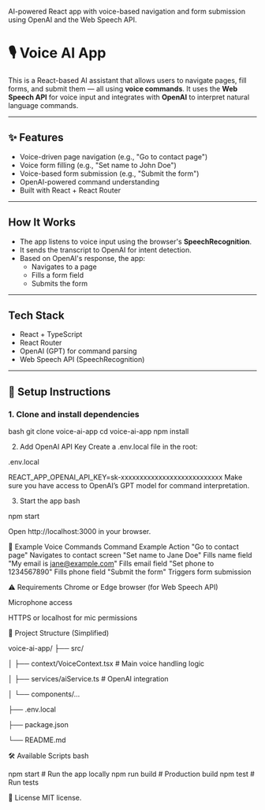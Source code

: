 AI-powered React app with voice-based navigation and form submission using OpenAI and the Web Speech API.

# 🎙️ Voice AI App

This is a React-based AI assistant that allows users to navigate pages, fill forms, and submit them — all using **voice commands**. It uses the **Web Speech API** for voice input and integrates with **OpenAI** to interpret natural language commands.

---

## ✨ Features

-  Voice-driven page navigation (e.g., "Go to contact page")
-  Voice form filling (e.g., "Set name to John Doe")
-  Voice-based form submission (e.g., "Submit the form")
-  OpenAI-powered command understanding
-  Built with React + React Router

---

##  How It Works

- The app listens to voice input using the browser's **SpeechRecognition**.
- It sends the transcript to OpenAI for intent detection.
- Based on OpenAI's response, the app:
  - Navigates to a page
  - Fills a form field
  - Submits the form

---

##  Tech Stack

- React + TypeScript
- React Router
- OpenAI (GPT) for command parsing
- Web Speech API (SpeechRecognition)

---

## 🚀 Setup Instructions

### 1. Clone and install dependencies

bash
git clone <your-repo-url> voice-ai-app
cd voice-ai-app
npm install

2. Add OpenAI API Key
Create a .env.local file in the root:

.env.local
 
REACT_APP_OPENAI_API_KEY=sk-xxxxxxxxxxxxxxxxxxxxxxxxxxx
Make sure you have access to OpenAI’s GPT model for command interpretation.

3. Start the app
bash

npm start

Open http://localhost:3000 in your browser.

🧪 Example Voice Commands
Command Example	Action
"Go to contact page"	Navigates to contact screen
"Set name to Jane Doe"	Fills name field
"My email is jane@example.com"	Fills email field
"Set phone to 1234567890"	Fills phone field
"Submit the form"	Triggers form submission


⚠️ Requirements
Chrome or Edge browser (for Web Speech API)

Microphone access

HTTPS or localhost for mic permissions


📂 Project Structure (Simplified)

voice-ai-app/
├── src/

│   ├── context/VoiceContext.tsx  # Main voice handling logic

│   ├── services/aiService.ts     # OpenAI integration

│   └── components/...

├── .env.local

├── package.json

└── README.md

🛠 Available Scripts
bash

npm start      # Run the app locally
npm run build  # Production build
npm test       # Run tests

📖 License
MIT license.

